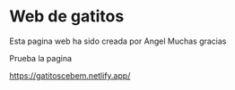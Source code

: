 # Web de gatitos

Esta pagina web ha sido creada por Angel
Muchas gracias

Prueba la pagina 

https://gatitoscebem.netlify.app/

